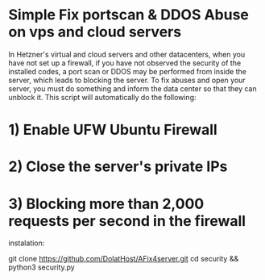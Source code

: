#  Simple Fix portscan & DDOS Abuse on vps and cloud servers

In Hetzner's virtual and cloud servers and other datacenters, when you have not set up a firewall, if you have not observed the security of the installed codes, a port scan or DDOS may be performed from inside the server, which leads to blocking the server.
To fix abuses and open your server, you must do something and inform the data center so that they can unblock it.
This script will automatically do the following:

# 1) Enable UFW Ubuntu Firewall
# 2) Close the server's private IPs
# 3) Blocking more than 2,000 requests per second in the firewall

instalation:

git clone https://github.com/DolatHost/AFix4server.git
cd security && python3 security.py
